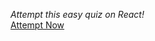 *Attempt this easy quiz on React!*
<br>
 <a href="https://663e1f1b7fa6aa150e49361c--chimerical-souffle-1ca21e.netlify.app/" target="_main">Attempt Now </a>


 
 
